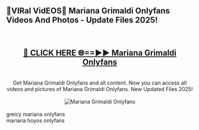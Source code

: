 <h2>🔴VIRal VidEOS🔴 Mariana Grimaldi Onlyfans Videos And Photos - Update Files 2025!</h2>
<br>
<div align="center">
<h2><a href="https://virallinks.top/odZfE0" rel="nofollow">🔴 CLICK HERE 🌐==►► Mariana Grimaldi Onlyfans</a></h2>
<br>
Get Mariana Grimaldi Onlyfans and all content. Now you can access all videos and pictures of Mariana Grimaldi Onlyfans. New Updated Files 2025!
<br>
<br>
<a href="https://virallinks.top/odZfE0" rel="nofollow" data-target="animated-image.originalLink"><img src="https://i.imgur.com/dJHk4Zq.gif)" alt="Mariana Grimaldi Onlyfans" style="max-width: 100%; display: inline-block;" data-target="animated-image.originalImage"></a>
</div>
<br>
greicy mariana onlyfans<br>
mariana hoyos onlyfans